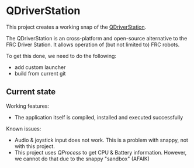 # QDriverStation

This project creates a working snap of the [QDriverStation](https://github.com/WinT-3794/QDriverStation).

The QDriverStation is an cross-platform and open-source alternative to the FRC Driver Station. It allows operation of (but not limited to) FRC robots.

To get this done, we need to do the following:
 - add custom launcher
 - build from current git

## Current state

Working features:

- The application itself is compiled, installed and executed successfully

Known issues:

- Audio & joystick input does not work. This is a problem with snappy, not with this project.
- This project uses *QProcess* to get CPU & Battery information. However, we cannot do that due to the snappy "sandbox" (AFAIK)
